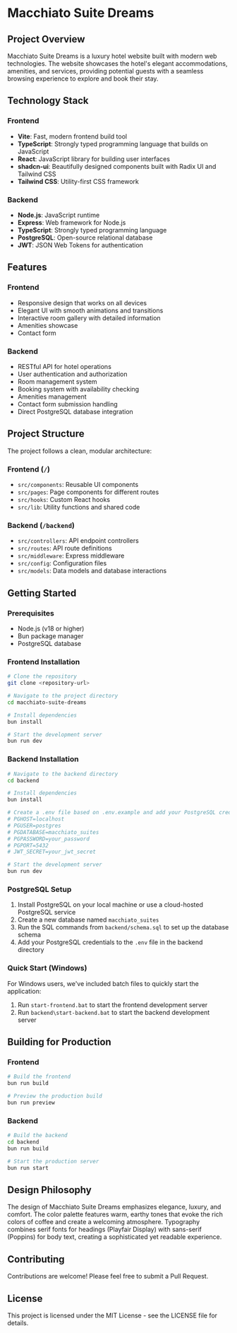 # Macchiato Suite Dreams

## Project Overview

Macchiato Suite Dreams is a luxury hotel website built with modern web technologies. The website showcases the hotel's elegant accommodations, amenities, and services, providing potential guests with a seamless browsing experience to explore and book their stay.

## Technology Stack

### Frontend
- **Vite**: Fast, modern frontend build tool
- **TypeScript**: Strongly typed programming language that builds on JavaScript
- **React**: JavaScript library for building user interfaces
- **shadcn-ui**: Beautifully designed components built with Radix UI and Tailwind CSS
- **Tailwind CSS**: Utility-first CSS framework

### Backend
- **Node.js**: JavaScript runtime
- **Express**: Web framework for Node.js
- **TypeScript**: Strongly typed programming language
- **PostgreSQL**: Open-source relational database
- **JWT**: JSON Web Tokens for authentication

## Features

### Frontend
- Responsive design that works on all devices
- Elegant UI with smooth animations and transitions
- Interactive room gallery with detailed information
- Amenities showcase
- Contact form

### Backend
- RESTful API for hotel operations
- User authentication and authorization
- Room management system
- Booking system with availability checking
- Amenities management
- Contact form submission handling
- Direct PostgreSQL database integration

## Project Structure

The project follows a clean, modular architecture:

### Frontend (`/`)
- `src/components`: Reusable UI components
- `src/pages`: Page components for different routes
- `src/hooks`: Custom React hooks
- `src/lib`: Utility functions and shared code

### Backend (`/backend`)
- `src/controllers`: API endpoint controllers
- `src/routes`: API route definitions
- `src/middleware`: Express middleware
- `src/config`: Configuration files
- `src/models`: Data models and database interactions

## Getting Started

### Prerequisites

- Node.js (v18 or higher)
- Bun package manager
- PostgreSQL database

### Frontend Installation

```bash
# Clone the repository
git clone <repository-url>

# Navigate to the project directory
cd macchiato-suite-dreams

# Install dependencies
bun install

# Start the development server
bun run dev
```

### Backend Installation

```bash
# Navigate to the backend directory
cd backend

# Install dependencies
bun install

# Create a .env file based on .env.example and add your PostgreSQL credentials
# PGHOST=localhost
# PGUSER=postgres
# PGDATABASE=macchiato_suites
# PGPASSWORD=your_password
# PGPORT=5432
# JWT_SECRET=your_jwt_secret

# Start the development server
bun run dev
```

### PostgreSQL Setup

1. Install PostgreSQL on your local machine or use a cloud-hosted PostgreSQL service
2. Create a new database named `macchiato_suites`
3. Run the SQL commands from `backend/schema.sql` to set up the database schema
4. Add your PostgreSQL credentials to the `.env` file in the backend directory

### Quick Start (Windows)

For Windows users, we've included batch files to quickly start the application:

1. Run `start-frontend.bat` to start the frontend development server
2. Run `backend\start-backend.bat` to start the backend development server

## Building for Production

### Frontend

```bash
# Build the frontend
bun run build

# Preview the production build
bun run preview
```

### Backend

```bash
# Build the backend
cd backend
bun run build

# Start the production server
bun run start
```

## Design Philosophy

The design of Macchiato Suite Dreams emphasizes elegance, luxury, and comfort. The color palette features warm, earthy tones that evoke the rich colors of coffee and create a welcoming atmosphere. Typography combines serif fonts for headings (Playfair Display) with sans-serif (Poppins) for body text, creating a sophisticated yet readable experience.

## Contributing

Contributions are welcome! Please feel free to submit a Pull Request.

## License

This project is licensed under the MIT License - see the LICENSE file for details.
